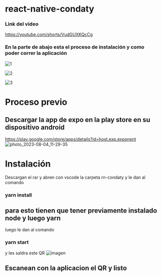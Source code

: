 # react-native-condaty

### Link del video 
https://youtube.com/shorts/VudGUXKQcCg

### En la parte de abajo esta el proceso de instalación y como poder correr la aplicación

![1](https://github.com/santiagomonterof/react-native-condaty/assets/108990849/f741b233-4f5e-42fa-9d07-fa3090964e83)

![2](https://github.com/santiagomonterof/react-native-condaty/assets/108990849/24477907-9470-430f-9a30-1750105acb6c)

![3](https://github.com/santiagomonterof/react-native-condaty/assets/108990849/4957c453-5dce-40cb-a8a5-ee32fc175a19)


# Proceso previo
## Descargar la app de expo en la play store en su dispositivo android


https://play.google.com/store/apps/details?id=host.exp.exponent
![photo_2023-08-04_11-29-35](https://github.com/santiagomonterof/react-native-condaty/assets/108990849/dca9359e-018b-4ce0-b0a5-8d6120ddda32)



# Instalación
Descargan el rar y abren con vscode la carpeta rn-condaty y le dan al comando 

### yarn install

## para esto tienen que tener previamente instalado node y luego yarn

luego le dan al comando 

### yarn start 

y les saldra este QR
![imagen](https://github.com/santiagomonterof/react-native-condaty/assets/108990849/a9606dc0-ca2d-4070-9a34-dc8cc858d7fb)


## Escanean con la aplicacion el QR y listo
